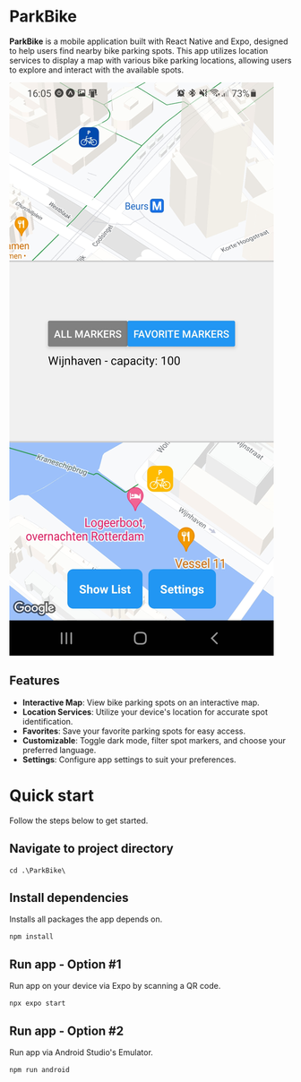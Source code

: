 # ParkBike

**ParkBike** is a mobile application built with React Native and Expo, designed to help users find nearby bike parking spots. This app utilizes location services to display a map with various bike parking locations, allowing users to explore and interact with the available spots.

![Screenshot](ParkBike/images/screenshot.jpg)

## Features

- **Interactive Map**: View bike parking spots on an interactive map.
- **Location Services**: Utilize your device's location for accurate spot identification.
- **Favorites**: Save your favorite parking spots for easy access.
- **Customizable**: Toggle dark mode, filter spot markers, and choose your preferred language.
- **Settings**: Configure app settings to suit your preferences.

# Quick start
Follow the steps below to get started.
## Navigate to project directory
```
cd .\ParkBike\
```
## Install dependencies
Installs all packages the app depends on.
```
npm install
```
## Run app - Option #1
Run app on your device via Expo by scanning a QR code.
```
npx expo start
```
## Run app - Option #2
Run app via Android Studio's Emulator.
```
npm run android
```